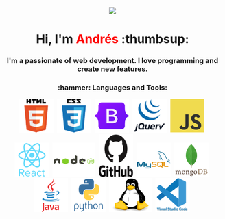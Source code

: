<div id = "header" align="center">
    <img src="https://64.media.tumblr.com/604ce393cef474ee082433b535f272d3/026a1af30e0751b5-79/s400x600/b051f682adf5ccb0e0f87bb3d2fb2f26dc622518.gifv" width="200"/>
    <h1 align ="center">Hi, I'm <span style="color: #ff0000">Andrés</span> :thumbsup:</h1>
    <h3 align ="center">I'm a passionate of web development. I love programming and create new features.</h3>
</div>
<div id="technologies" align="center">
    <h3> :hammer: Languages and Tools: </h3>
    <img src="https://github.com/devicons/devicon/blob/master/icons/html5/html5-original-wordmark.svg" title="HTML5" alt="HTML5" width="80"
 height="80" />&nbsp;
    <img src="https://github.com/devicons/devicon/blob/master/icons/css3/css3-original-wordmark.svg" title="CSS3" alt="CSS3" width="80"
 height="80" />&nbsp;
    <img src="https://github.com/devicons/devicon/blob/master/icons/bootstrap/bootstrap-original.svg" title="Bootstrap" alt="Bootstrap" width="80"
 height="80" />&nbsp;
    <img src="https://github.com/devicons/devicon/blob/master/icons/jquery/jquery-original-wordmark.svg" title="JQuery" alt="JQuery" width="80"
 height="80" />&nbsp;
    <img src="https://github.com/devicons/devicon/blob/master/icons/javascript/javascript-original.svg" title="Javascript" alt="Javascript" width="80"
 height="80" />&nbsp;
    <img src="https://github.com/devicons/devicon/blob/master/icons/react/react-original-wordmark.svg" title="React" alt="React" width="80"
 height="80" />&nbsp;
    <img src="https://github.com/devicons/devicon/blob/master/icons/nodejs/nodejs-original-wordmark.svg" title="NodeJS" alt="NodeJS" width="100"
 height="80" />&nbsp;
    <img src="https://github.com/devicons/devicon/blob/master/icons/github/github-original-wordmark.svg" title="GitHub" alt="GitHub" width="80"
 height="100" />&nbsp;
    <img src="https://github.com/devicons/devicon/blob/master/icons/mysql/mysql-original-wordmark.svg" title="MySQL" alt="MySQL" width="80"
 height="80" />&nbsp;
    <img src="https://github.com/devicons/devicon/blob/master/icons/mongodb/mongodb-original-wordmark.svg" title="MongoDB" alt="MongoDB" width="80"
 height="80" />&nbsp;
    <img src="https://github.com/devicons/devicon/blob/master/icons/java/java-original-wordmark.svg" title="Java" alt="Java" width="80"
 height="80" />&nbsp;
    <img src="https://github.com/devicons/devicon/blob/master/icons/python/python-original-wordmark.svg" title="Python" alt="Python" width="80"
 height="80" />&nbsp;
    <img src="https://github.com/devicons/devicon/blob/master/icons/linux/linux-original.svg" title="Linux" alt="Linux" width="100"
 height="80" />&nbsp;
    <img src="https://github.com/devicons/devicon/blob/master/icons/vscode/vscode-original-wordmark.svg" title="VSCode" alt="VSCode" width="80"
 height="80" />&nbsp;
</div>



<!--
**andresito87/andresito87** is a ✨ _special_ ✨ repository because its `README.md` (this file) appears on your GitHub profile.

Here are some ideas to get you started:

- 🔭 I’m currently working on ...

- 👯 I’m looking to collaborate on ...
- 🤔 I’m looking for help with ...
- 💬 Ask me about ...
- 📫 How to reach me: ...
- 😄 Pronouns: ...
- ⚡ Fun fact: ...
-->
